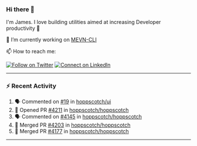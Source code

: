 ### Hi there 👋

I'm James. I love building utilities aimed at increasing Developer productivity :raised_hands: 

🔭 I’m currently working on [MEVN-CLI](https://github.com/madlabsinc/mevn-cli)

📫 How to reach me:

[![Follow on Twitter](https://img.shields.io/badge/--twitter?label=Twitter&logo=Twitter&style=social)](https://twitter.com/james_madhacks) [![Connect on LinkedIn](https://img.shields.io/badge/--linkedin?label=LinkedIn&logo=LinkedIn&style=social)](https://www.linkedin.com/in/jamesgeorge007)

---

### :zap: Recent Activity

<!--START_SECTION:activity-->
1. 🗣 Commented on [#19](https://github.com/hoppscotch/ui/issues/19#issuecomment-2250951753) in [hoppscotch/ui](https://github.com/hoppscotch/ui)
2. 💪 Opened PR [#4211](https://github.com/hoppscotch/hoppscotch/pull/4211) in [hoppscotch/hoppscotch](https://github.com/hoppscotch/hoppscotch)
3. 🗣 Commented on [#4145](https://github.com/hoppscotch/hoppscotch/issues/4145#issuecomment-2244821558) in [hoppscotch/hoppscotch](https://github.com/hoppscotch/hoppscotch)
4. 🎉 Merged PR [#4203](https://github.com/hoppscotch/hoppscotch/pull/4203) in [hoppscotch/hoppscotch](https://github.com/hoppscotch/hoppscotch)
5. 🎉 Merged PR [#4177](https://github.com/hoppscotch/hoppscotch/pull/4177) in [hoppscotch/hoppscotch](https://github.com/hoppscotch/hoppscotch)
<!--END_SECTION:activity-->

---

<!--
**jamesgeorge007/jamesgeorge007** is a ✨ _special_ ✨ repository because its `README.md` (this file) appears on your GitHub profile.

Here are some ideas to get you started:

- 🌱 I’m currently learning ...
- 👯 I’m looking to collaborate on ...
- 🤔 I’m looking for help with ...
- 💬 Ask me about ...
- 😄 Pronouns: ...
- ⚡ Fun fact: ...
-->
